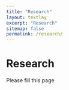 ```yaml
---
title: "Research"
layout: textlay
excerpt: "Research"
sitemap: false
permalink: /research/
---
```


# Research

<!--todo: Please fill this page-->

Please fill this page
